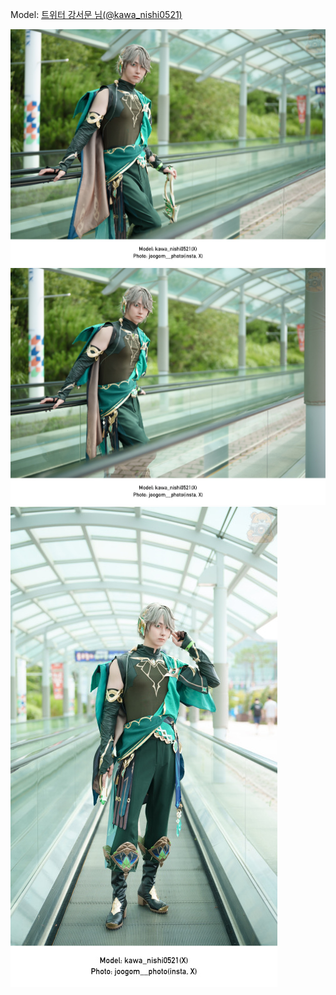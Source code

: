 ﻿---
dddd: 2024.07.20 서코
nickname: 강서문
sns_type: x
sns_id: kawa_nishi0521
---

<a name="kawa_nishi0521"></a>
Model: <a href="https://x.com/kawa_nishi0521" target="_blank">트위터 강서문 님(@kawa_nishi0521)</a>

![20240806002903772.jpg](/assets/img/2024/07-20/강서문/20240806002903772.jpg)
![20240807002956062.jpg](/assets/img/2024/07-20/강서문/20240807002956062.jpg)
![20240807003808085.jpg](/assets/img/2024/07-20/강서문/20240807003808085.jpg)
